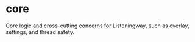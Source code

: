 # core

Core logic and cross-cutting concerns for Listeningway, such as overlay, settings, and thread safety.
